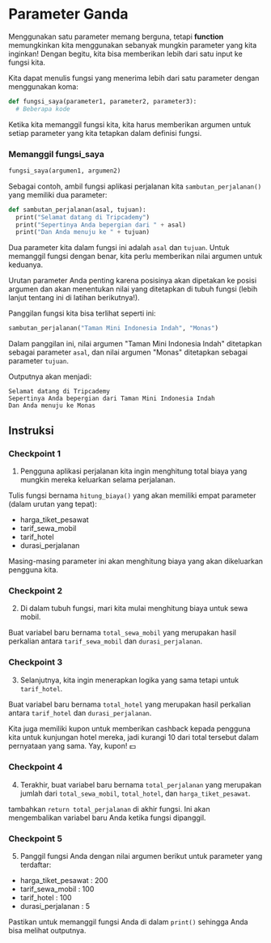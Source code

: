 # Parameter Ganda
Menggunakan satu parameter memang berguna, tetapi **function** memungkinkan kita menggunakan sebanyak mungkin parameter yang kita inginkan! Dengan begitu, kita bisa memberikan lebih dari satu input ke fungsi kita.

Kita dapat menulis fungsi yang menerima lebih dari satu parameter dengan menggunakan koma:

```python
def fungsi_saya(parameter1, parameter2, parameter3):
  # Beberapa kode
```

Ketika kita memanggil fungsi kita, kita harus memberikan argumen untuk setiap parameter yang kita tetapkan dalam definisi fungsi.

### Memanggil fungsi_saya
```python
fungsi_saya(argumen1, argumen2)
```

Sebagai contoh, ambil fungsi aplikasi perjalanan kita `sambutan_perjalanan()` yang memiliki dua parameter:

```python
def sambutan_perjalanan(asal, tujuan):
  print("Selamat datang di Tripcademy")
  print("Sepertinya Anda bepergian dari " + asal)
  print("Dan Anda menuju ke " + tujuan)
```

Dua parameter kita dalam fungsi ini adalah `asal` dan `tujuan`. Untuk memanggil fungsi dengan benar, kita perlu memberikan nilai argumen untuk keduanya.

Urutan parameter Anda penting karena posisinya akan dipetakan ke posisi argumen dan akan menentukan nilai yang ditetapkan di tubuh fungsi (lebih lanjut tentang ini di latihan berikutnya!).

Panggilan fungsi kita bisa terlihat seperti ini:

```python
sambutan_perjalanan("Taman Mini Indonesia Indah", "Monas")
```

Dalam panggilan ini, nilai argumen "Taman Mini Indonesia Indah" ditetapkan sebagai parameter `asal`, dan nilai argumen "Monas" ditetapkan sebagai parameter `tujuan`.

Outputnya akan menjadi:

```
Selamat datang di Tripcademy
Sepertinya Anda bepergian dari Taman Mini Indonesia Indah
Dan Anda menuju ke Monas
```

## Instruksi

### Checkpoint 1
1. Pengguna aplikasi perjalanan kita ingin menghitung total biaya yang mungkin mereka keluarkan selama perjalanan.

Tulis fungsi bernama `hitung_biaya()` yang akan memiliki empat parameter (dalam urutan yang tepat):

- harga_tiket_pesawat
- tarif_sewa_mobil
- tarif_hotel
- durasi_perjalanan

Masing-masing parameter ini akan menghitung biaya yang akan dikeluarkan pengguna kita.

### Checkpoint 2
2. Di dalam tubuh fungsi, mari kita mulai menghitung biaya untuk sewa mobil. 

Buat variabel baru bernama `total_sewa_mobil` yang merupakan hasil perkalian antara `tarif_sewa_mobil` dan `durasi_perjalanan`.

### Checkpoint 3
3. Selanjutnya, kita ingin menerapkan logika yang sama tetapi untuk `tarif_hotel`.

Buat variabel baru bernama `total_hotel` yang merupakan hasil perkalian antara `tarif_hotel` dan `durasi_perjalanan`.

Kita juga memiliki kupon untuk memberikan cashback kepada pengguna kita untuk kunjungan hotel mereka, jadi kurangi 10 dari total tersebut dalam pernyataan yang sama. Yay, kupon! 💵

### Checkpoint 4
4. Terakhir, buat variabel baru bernama `total_perjalanan` yang merupakan jumlah dari `total_sewa_mobil`, `total_hotel`, dan `harga_tiket_pesawat`.

tambahkan `return total_perjalanan` di akhir fungsi. Ini akan mengembalikan variabel baru Anda ketika fungsi dipanggil.

### Checkpoint 5
5. Panggil fungsi Anda dengan nilai argumen berikut untuk parameter yang terdaftar:

- harga_tiket_pesawat : 200
- tarif_sewa_mobil : 100
- tarif_hotel : 100
- durasi_perjalanan : 5

Pastikan untuk memanggil fungsi Anda di dalam `print()` sehingga Anda bisa melihat outputnya.